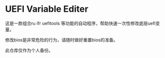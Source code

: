 # UEFI Variable Editer

这是一款组合ru ifr uefitools 等功能的自动程序，帮助快速一次性修改底层uefi变量。

修改bios是非常危险的行为，请随时做好重置bios的准备。

此仓库仅作为个人备份。
